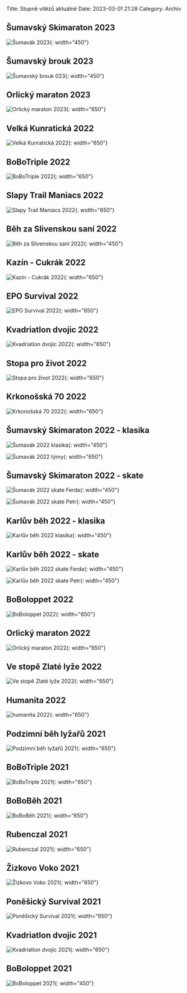Title: Stupně vítězů aktuálně
Date: 2023-03-01 21:28
Category: Archív

Šumavský Skimaraton 2023
------------------------

![Šumavák 2023]({static}/static/archiv/stupne-vitezu-aktualne/sumavak-2023.jpg){: width="450"}

Šumavský brouk 2023
-------------------

![Šumavský brouk 023]({static}/static/archiv/stupne-vitezu-aktualne/sumavsky-brouk-2023.jpg){: width="450"}

Orlický maraton 2023
--------------------

![Orlický maraton 2023]({static}/static/archiv/stupne-vitezu-aktualne/orlicky-maraton-2023.jpg){: width="650"}

Velká Kunratická 2022
---------------

![Velká Kunratická 2022]({static}/static/archiv/stupne-vitezu-aktualne/velka-kunraticka-2022.jpg){: width="650"}

BoBoTriple 2022
---------------

![BoBoTriple 2022]({static}/static/archiv/stupne-vitezu-aktualne/bobotriple-2022.jpg){: width="650"}

Slapy Trail Maniacs 2022
------------------------

![Slapy Trail Maniacs 2022]({static}/static/archiv/stupne-vitezu-aktualne/slapy-trail-maniacs-2022.jpg){: width="650"}

Běh za Slivenskou saní 2022
-------------------

![Běh za Slivenskou saní 2022]({static}/static/archiv/stupne-vitezu-aktualne/beh-za-slivenskou-sani-2022.jpg){: width="450"}

Kazín - Cukrák 2022
-------------------

![Kazín - Cukrák 2022]({static}/static/archiv/stupne-vitezu-aktualne/kazin-cukrak-2022.jpg){: width="650"}

EPO Survival 2022
-----------------

![EPO Survival 2022]({static}/static/archiv/stupne-vitezu-aktualne/epo-survival-2022.jpg){: width="650"}

Kvadriatlon dvojic 2022
-----------------------

![Kvadriatlon dvojic 2022]({static}/static/archiv/stupne-vitezu-aktualne/kvadriatlon-dvojic-2022.jpg){: width="650"}

Stopa pro život 2022
--------------------

![Stopa pro život 2022]({static}/static/archiv/stupne-vitezu-aktualne/stopa-pro-zivot-2022.jpg){: width="650"}

Krkonošská 70 2022
------------------

![Krkonošská 70 2022]({static}/static/archiv/stupne-vitezu-aktualne/krkonosska-70-2022.jpg){: width="650"}

Šumavský Skimaraton 2022 - klasika
----------------------------------

![Šumavák 2022 klasika]({static}/static/archiv/stupne-vitezu-aktualne/sumavak-2022-klasika.jpg){: width="450"}

![Šumavák 2022 týmy]({static}/static/archiv/stupne-vitezu-aktualne/sumavak-2022-tymy.jpg){: width="650"}


Šumavský Skimaraton 2022 - skate
--------------------------------

![Šumavák 2022 skate Ferda]({static}/static/archiv/stupne-vitezu-aktualne/sumavak-2022-skate-ferda.jpg){: width="450"}

![Šumavák 2022 skate Petr]({static}/static/archiv/stupne-vitezu-aktualne/sumavak-2022-skate-petr.jpg){: width="450"}

Karlův běh 2022 - klasika
-------------------------

![Karlův běh 2022 klasika]({static}/static/archiv/stupne-vitezu-aktualne/karluv-beh-2022-klasika.jpg){: width="450"}

Karlův běh 2022 - skate
-----------------------

![Karlův běh 2022 skate Ferda]({static}/static/archiv/stupne-vitezu-aktualne/karluv-beh-2022-skate-ferda.jpg){: width="450"}

![Karlův běh 2022 skate Petr]({static}/static/archiv/stupne-vitezu-aktualne/karluv-beh-2022-skate-petr.jpg){: width="450"}

BoBoloppet 2022
---------------

![BoBoloppet 2022]({static}/static/archiv/stupne-vitezu-aktualne/boboloppet-2022.jpg){: width="650"}

Orlický maraton 2022
--------------------

![Orlický maraton 2022]({static}/static/archiv/stupne-vitezu-aktualne/orlicky-maraton-2022.jpg){: width="650"}

Ve stopě Zlaté lyže 2022
------------------------

![Ve stopě Zlaté lyže 2022]({static}/static/archiv/stupne-vitezu-aktualne/ve-stope-zlate-lyze-2022.jpg){: width="650"}

Humanita 2022
-------------

![humanita 2022]({static}/static/archiv/stupne-vitezu-aktualne/humanita-2022.jpg){: width="650"}

Podzimní běh lyžařů 2021
------------------------

![Podzimní běh lyžařů 2021]({static}/static/archiv/stupne-vitezu-aktualne/podzimni-beh-lyzaru-2021.jpg){: width="650"}

BoBoTriple 2021
---------------

![BoBoTriple 2021]({static}/static/archiv/stupne-vitezu-aktualne/bobotriple-2021.jpg){: width="650"}

BoBoBěh 2021
------------

![BoBoBěh 2021]({static}/static/archiv/stupne-vitezu-aktualne/bobobeh-2021.jpg){: width="650"}

Rubenczal 2021
--------------

![Rubenczal 2021]({static}/static/archiv/stupne-vitezu-aktualne/rubenczal-2021.jpg){: width="650"}

Žizkovo Voko 2021
-----------------

![Žizkovo Voko 2021]({static}/static/archiv/stupne-vitezu-aktualne/zizkovo-voko-2021.jpg){: width="650"}

Poněšický Survival 2021
-----------------------

![Poněšický Survival 2021]({static}/static/archiv/stupne-vitezu-aktualne/ponesicky-survival-2021.jpg){: width="650"}

Kvadriatlon dvojic 2021
-----------------------

![Kvadriatlon dvojic 2021]({static}/static/archiv/stupne-vitezu-aktualne/kvadriatlon-dvojic-2021.jpg){: width="650"}

BoBoloppet 2021
---------------

![BoBoloppet 2021]({static}/static/archiv/stupne-vitezu-aktualne/boboloppet-2021.jpg){: width="450"}
